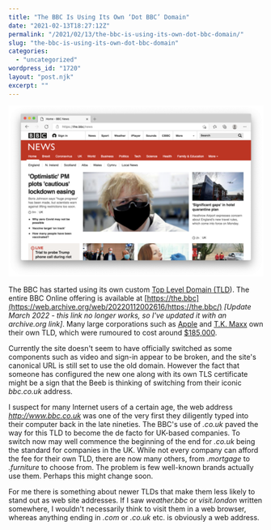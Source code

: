 ```yaml
---
title: "The BBC Is Using Its Own ‘Dot BBC’ Domain"
date: "2021-02-13T18:27:12Z"
permalink: "/2021/02/13/the-bbc-is-using-its-own-dot-bbc-domain/"
slug: "the-bbc-is-using-its-own-dot-bbc-domain"
categories:
  - "uncategorized"
wordpress_id: "1720"
layout: "post.njk"
excerpt: ""
---
```


![](/wp-content/uploads/2021/02/the.bbc-domain.png?w=1024)

The BBC has started using its own custom [Top Level Domain (TLD](http://nic.bbc)). The entire BBC Online offering is available at [https://the.bbc](https://web.archive.org/web/20220112002616/https://the.bbc/) _\[Update March 2022 - this link no longer works, so I've updated it with an archive.org link\]_. Many large corporations such as [Apple](https://www.apple.com/legal/intellectual-property/tld/) and [T.K. Maxx](http://nic.tkmaxx) own their own TLD, which were rumoured to cost around [$185,000](https://techcrunch.com/2011/06/20/icann-to-expand-top-level-domain-names-applications-start-jan-12-2012/?guccounter=1).

Currently the site doesn't seem to have officially switched as some components such as video and sign-in appear to be broken, and the site's canonical URL is still set to use the old domain. However the fact that someone has configured the new one along with its own TLS certificate might be a sign that the Beeb is thinking of switching from their iconic _bbc.co.uk_ address.

I suspect for many Internet users of a certain age, the web address _http://www.bbc.co.uk_ was one of the very first they diligently typed into their computer back in the late nineties. The BBC's use of _.co.uk_ paved the way for this TLD to become the de facto for UK-based companies. To switch now may well commence the beginning of the end for _.co.uk_ being the standard for companies in the UK. While not every company can afford the fee for their own TLD, there are now many others, from _.mortgage_ to _.furniture_ to choose from. The problem is few well-known brands actually use them. Perhaps this might change soon.

For me there is something about newer TLDs that make them less likely to stand out as web site addresses. If I saw _weather.bbc_ or _visit.london_ written somewhere, I wouldn't necessarily think to visit them in a web browser, whereas anything ending in _.com_ or _.co.uk_ etc. is obviously a web address.
